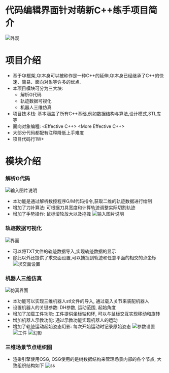 代码编辑界面针对萌新C++练手项目简介
==================
![外观](https://images.gitee.com/uploads/images/2021/0221/100430_0b1c4914_6574042.png "屏幕截图.png")

项目介绍
========
* 基于Qt框架,Qt本身可以被称作是一种C++的延伸,Qt本身已经继承了C++的快速、简易、面向对象等许多的优点.
* 本项目模块可分为三大块:
    * 解析G代码
    * 轨迹数据可视化
    * 机器人三维仿真
* 项目技术栈: 基本涵盖了所有C++基础,例如数据结构与算法,设计模式,STL库等
* 面向对象编程: <Effective C++> <More Effective C++>
* 大部分代码都配有注释降低上手难度
* 项目代码行1W+

模块介绍
========
### 解析G代码
![输入图片说明](https://images.gitee.com/uploads/images/2021/0221/103251_fe506ccb_6574042.png "屏幕截图.png")
* 本功能是通过解析数控程序G/M代码指令,获取二维的轨迹数据进行绘制
* 增加了刀补算法: 可根据刀具宽度和计算轨迹调整实际切割轨迹
* 增加了手势操作: 鼠标滚轮放大以及拖拽
![输入图片说明](https://images.gitee.com/uploads/images/2021/0221/103325_a584c0dc_6574042.png "屏幕截图.png")

### 轨迹数据可视化
![界面](https://images.gitee.com/uploads/images/2021/0221/101430_983d6d80_6574042.png "屏幕截图.png")
* 可以将TXT文件的轨迹数据导入,实现轨迹数据的显示
* 除此以外还提供了求交面设置,可以捕捉到轨迹和任意平面的相交的点坐标
![求交面设置](https://images.gitee.com/uploads/images/2021/0221/101721_837020fe_6574042.png "屏幕截图.png")

### 机器人三维仿真
![仿真界面](https://images.gitee.com/uploads/images/2021/0221/101805_88b9ac8d_6574042.png "屏幕截图.png")
* 本功能可以实现三维机器人stl文件的导入, 通过载入关节来装配机器人
* 设置机器人的关键参数: DH参数, 运动范围, 起始角度
* 增加了加载工件功能: 工件提供坐标轴和环, 可以与鼠标交互实现移动和旋转
* 增加机器人示教功能: 通过示教功能实现机器人的运动
* 增加了轨迹运动起始姿态幻影: 每次开始运动时记录原始姿态
![参数设置](https://images.gitee.com/uploads/images/2021/0221/102703_658bce70_6574042.png "屏幕截图.png")
![工件](https://images.gitee.com/uploads/images/2021/0221/102612_18ea056b_6574042.png "屏幕截图.png")
![幻影](https://images.gitee.com/uploads/images/2021/0221/102632_4cd1776f_6574042.png "屏幕截图.png")

### 三维场景节点组织图
* 渲染引擎使用OSG, OSG使用的是树数据结构来管理场景内部的各个节点, 大致组织结构如下
![ss](image/场景节点组织图.jpg)
